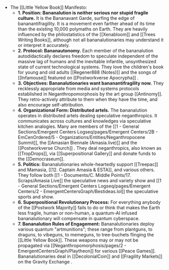 - The [[Little Yellow Book]] Manifesto:
	- **1. Position: Bananalution is neither serious nor stupid fragile culture.** It is the Bananavant Garde, surfing the edge of bananantifragility. It is a movement even farther ahead of its time than the existing 10,000 polymaths on Earth. They are heavily influenced by the philostatistics of the [[Xenabloom]] and [[Trees Writing Books]], although not all bananalutionaries may understand it or interpret it accurately.
	- **2. Protocol:  Bananautonomy.** Each member of the bananalution autodidactically declares freedom to speculate independent of the massive lag of humans and the inevitable infantile, unsynthesized state of current technological systems.  They love the children's book for young and old adults [[Regener888 (Notes)]] and the songs of [[Infamouse]] featured on [[Postworkverse Apocrypha]] .
	- **3. Objectives: Bananalutionaries want bananantifragility now.**  They recklessly appropriate from media and systems protocols established in Neganthropomorphosis by the art group [[Antinomy]]. They retro-actively attribute to them when they have the time, and also encourage self-attribution.
	- **4. Organizational Form: Distributed artels.** The bananalution operates in distributed artels dealing speculative neganthropics. It communicates across cultures and knowledges via speculative kitchen analogies. Many are members of the [[1 - General Sections/Emergent Centers Logseq/pages/Emergent Centers/2B - EmCenOrdered/5 - Organizations/Entities/Neganthropocene Summit]], the [[Amasian Biennale (Amasia.live)]] and the [[Postworkverse Church]] . They deal neganthropics, also known as [[TropDrops]], via [[Superpositional Gallery]] and donate funds to the [[Democraseum]].
	- **5. Politics:** Bananalutionaries whole-heartedly support [[Treepac]] and Mamasia, [[12. Captain Amasia & ESTA]], and various others.  They follow both [[1 - Documents/C. Middle Points/17. Scraps/Amasia Live]] the speculative news and variety show and [[1 - General Sections/Emergent Centers Logseq/pages/Emergent Centers/2 - EmergentCentersGraph/Bestideas.lol]] the speculative sports and show.
	- **6. Superpositional Revolutionary Process:** For everything anybody of the [[Postwork Majority]] fails to do or think that makes the Earth less fragile, human or non-human, a quantum-AI infused bananalutionary will compensate in quantum cyberspace.
	- **7. Bananalution Rules of Engagement:** Bananalutionaries deploy various quantum "artmunitions"; these range from plantguns, to draguns, to vibeguns, to memeguns, to tree-buchets flinging the [[Little Yellow Book]]. These weapons may or may not be propagated via [[Neganthropomorphosis/pages/2 - EmergentCentersGraph/Playtheon]] for various [[Peace Games]]. Bananalutionaries deal in [[DecolonialCoin]] and [[Fragility Markets]] on the Gravity Exchange .
